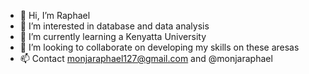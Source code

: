 - 👋 Hi, I’m Raphael
- 👀 I’m interested in database and data analysis
- 🌱 I’m currently learning a Kenyatta University
- 💞️ I’m looking to collaborate on developing my skills on these aresas
- 📫 Contact monjaraphael127@gmail.com and @monjaraphael

<!---
monjaahh/monjaahh is a ✨ special ✨ repository because its `README.md` (this file) appears on your GitHub profile.
You can click the Preview link to take a look at your changes.
--->
